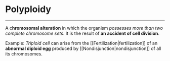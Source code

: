 # Polyploidy
---
A c**hromosomal alteration** in which the organism *possesses more than two complete chromosome sets*. It is the result of **an accident of cell division**.

Example:
*Triploid cell* can arise from the [[Fertilization|fertilization]] of an **abnormal diploid egg** produced by [[Nondisjunction|nondisjunction]] of all its chromosomes.